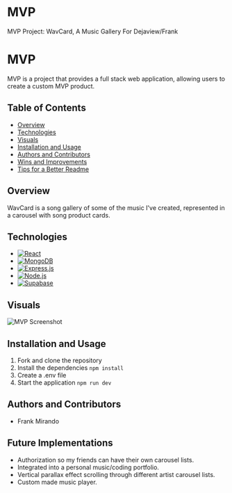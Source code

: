 # MVP
MVP Project: WavCard, A Music Gallery For Dejaview/Frank

 

# MVP

MVP is a project that provides a full stack web application, allowing users to create a custom MVP product.

## Table of Contents

- [Overview](#overview)
- [Technologies](#technologies)
- [Visuals](#visuals)
- [Installation and Usage](#installation-and-usage)
- [Authors and Contributors](#authors-and-contributors)
- [Wins and Improvements](#wins-and-improvements)
- [Tips for a Better Readme](#tips-for-a-better-readme)

## Overview

WavCard is a song gallery of some of the music I've created, represented in a carousel with song product cards.

## Technologies

- [![React](https://img.shields.io/badge/React-20232A?style=for-the-badge&logo=react&logoColor=61DAFB)](https://reactjs.org/)
- [![MongoDB](https://img.shields.io/badge/MongoDB-4EA94B?style=for-the-badge&logo=mongodb&logoColor=white)](https://www.mongodb.com/)
- [![Express.js](https://img.shields.io/badge/Express.js-000000?style=for-the-badge&logo=express&logoColor=white)](https://expressjs.com/)
- [![Node.js](https://img.shields.io/badge/Node.js-339933?style=for-the-badge&logo=nodedotjs&logoColor=white)](https://nodejs.org/)
- [![Supabase](https://img.shields.io/badge/Supabase-1E2533?style=flat-square&logo=Supabase&logoColor=white)](https://supabase.io)


## Visuals

![MVP Screenshot](https://github.com/fmirando/MVP/blob/master/public/images/MVP.jpg)

## Installation and Usage

1. Fork and clone the repository
2. Install the dependencies `npm install`
3. Create a .env file
4. Start the application `npm run dev`

## Authors and Contributors

- Frank Mirando

## Future Implementations
- Authorization so my friends can have their own carousel lists.
- Integrated into a personal music/coding portfolio.
- Vertical parallax effect scrolling through different artist carousel lists.
- Custom made music player. 


